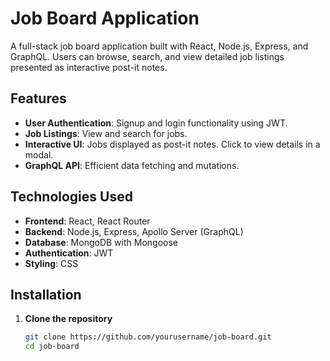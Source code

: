 # Job Board Application

A full-stack job board application built with React, Node.js, Express, and GraphQL. Users can browse, search, and view detailed job listings presented as interactive post-it notes.

## Features

- **User Authentication**: Signup and login functionality using JWT.
- **Job Listings**: View and search for jobs.
- **Interactive UI**: Jobs displayed as post-it notes. Click to view details in a modal.
- **GraphQL API**: Efficient data fetching and mutations.

## Technologies Used

- **Frontend**: React, React Router
- **Backend**: Node.js, Express, Apollo Server (GraphQL)
- **Database**: MongoDB with Mongoose
- **Authentication**: JWT
- **Styling**: CSS

## Installation

1. **Clone the repository**

   ```bash
   git clone https://github.com/yourusername/job-board.git
   cd job-board
